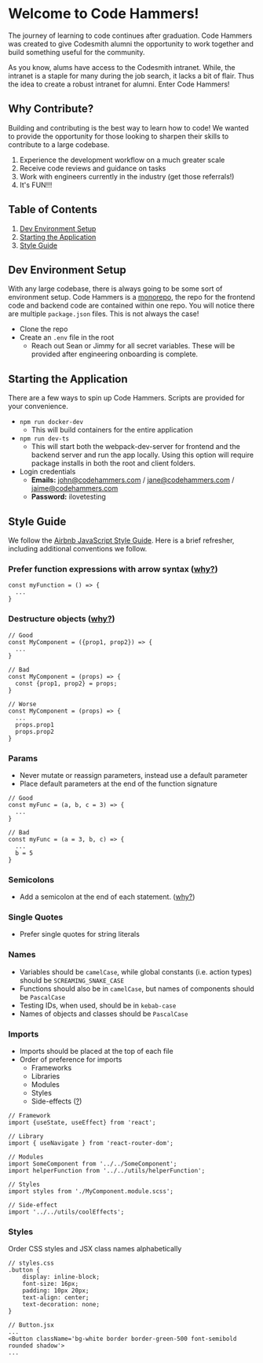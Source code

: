# Welcome to Code Hammers!

The journey of learning to code continues after graduation. Code Hammers was
created to give Codesmith alumni the opportunity to work together and build
something useful for the community.

As you know, alums have access to the Codesmith intranet. While, the intranet is
a staple for many during the job search, it lacks a bit of flair. Thus the idea
to create a robust intranet for alumni. Enter Code Hammers!

## Why Contribute?

Building and contributing is the best way to learn how to code! We wanted to
provide the opportunity for those looking to sharpen their skills to contribute
to a large codebase.

1. Experience the development workflow on a much greater scale
2. Receive code reviews and guidance on tasks
3. Work with engineers currently in the industry (get those referrals!)
4. It's FUN!!!

## Table of Contents

1. [Dev Environment Setup](#dev-environment-setup)
2. [Starting the Application](#starting-the-application)
3. [Style Guide](#style-guide)

## Dev Environment Setup

With any large codebase, there is always going to be some sort of environment
setup. Code Hammers is a [monorepo](https://en.wikipedia.org/wiki/Monorepo), the
repo for the frontend code and backend code are contained within one repo. You
will notice there are multiple `package.json` files. This is not always the
case!

- Clone the repo
- Create an `.env` file in the root
  - Reach out Sean or Jimmy for all secret variables. These will be provided after engineering onboarding is complete.

## Starting the Application

There are a few ways to spin up Code Hammers. Scripts are provided for your
convenience.

- `npm run docker-dev`
  - This will build containers for the entire application
- `npm run dev-ts`
  - This will start both the webpack-dev-server for frontend and the backend
    server and run the app locally. Using this option will require package installs in both the root and client folders.
- Login credentials
  - **Emails:** john@codehammers.com / jane@codehammers.com / jaime@codehammers.com
  - **Password:** ilovetesting

<!-- ## How to Contribute -->

## Style Guide

We follow the
[Airbnb JavaScript Style Guide](https://github.com/airbnb/javascript?tab=readme-ov-file).
Here is a brief refresher, including additional conventions we follow.

### Prefer function expressions with arrow syntax ([why?](https://github.com/airbnb/javascript?tab=readme-ov-file#functions--declarations))

```
const myFunction = () => {
  ...
}
```

### Destructure objects ([why?](https://github.com/airbnb/javascript?tab=readme-ov-file#destructuring--object))

```
// Good
const MyComponent = ({prop1, prop2}) => {
  ...
}

// Bad
const MyComponent = (props) => {
  const {prop1, prop2} = props;
}

// Worse
const MyComponent = (props) => {
  ...
  props.prop1
  props.prop2
}
```

### Params

- Never mutate or reassign parameters, instead use a default parameter
- Place default parameters at the end of the function signature

```
// Good
const myFunc = (a, b, c = 3) => {
  ...
}

// Bad
const myFunc = (a = 3, b, c) => {
  ...
  b = 5
}
```

### Semicolons

- Add a semicolon at the end of each statement.
  ([why?](https://github.com/airbnb/javascript?tab=readme-ov-file#semicolons--required))

### Single Quotes

- Prefer single quotes for string literals

### Names

- Variables should be `camelCase`, while global constants (i.e. action types)
  should be `SCREAMING_SNAKE_CASE`
- Functions should also be in `camelCase`, but names of components should be
  `PascalCase`
- Testing IDs, when used, should be in `kebab-case`
- Names of objects and classes should be `PascalCase`

### Imports

- Imports should be placed at the top of each file
- Order of preference for imports
  - Frameworks
  - Libraries
  - Modules
  - Styles
  - Side-effects
    ([?](https://developer.mozilla.org/en-US/docs/Web/JavaScript/Reference/Statements/import#import_a_module_for_its_side_effects_only))

```
// Framework
import {useState, useEffect} from 'react';

// Library
import { useNavigate } from 'react-router-dom';

// Modules
import SomeComponent from '../../SomeComponent';
import helperFunction from '../../utils/helperFunction';

// Styles
import styles from './MyComponent.module.scss';

// Side-effect
import '../../utils/coolEffects';
```

### Styles

Order CSS styles and JSX class names alphabetically

```
// styles.css
.button {
    display: inline-block;
    font-size: 16px;
    padding: 10px 20px;
    text-align: center;
    text-decoration: none;
}

// Button.jsx
...
<Button className='bg-white border border-green-500 font-semibold rounded shadow'>
...
```
